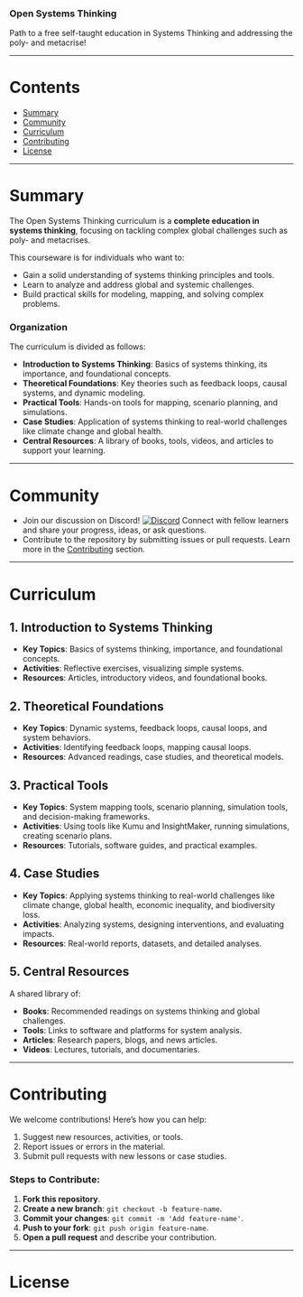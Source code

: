 <div>
<h3>Open Systems Thinking</h3>
<p>
  Path to a free self-taught education in Systems Thinking and addressing the poly- and metacrise!
</p>
</div>

---

# Contents

- [Summary](#summary)
- [Community](#community)
- [Curriculum](#curriculum)
- [Contributing](#contributing)
- [License](#license)

---

# Summary

The Open Systems Thinking curriculum is a **complete education in systems thinking**, focusing on tackling complex global challenges such as poly- and metacrises. 

This courseware is for individuals who want to:
- Gain a solid understanding of systems thinking principles and tools.
- Learn to analyze and address global and systemic challenges.
- Build practical skills for modeling, mapping, and solving complex problems.

### Organization
The curriculum is divided as follows:
- **Introduction to Systems Thinking**: Basics of systems thinking, its importance, and foundational concepts.
- **Theoretical Foundations**: Key theories such as feedback loops, causal systems, and dynamic modeling.
- **Practical Tools**: Hands-on tools for mapping, scenario planning, and simulations.
- **Case Studies**: Application of systems thinking to real-world challenges like climate change and global health.
- **Central Resources**: A library of books, tools, videos, and articles to support your learning.

---

# Community

- Join our discussion on Discord! [![Discord](https://img.shields.io/discord/744385009028431943.svg?label=&logo=discord&logoColor=ffffff&color=7389D8&labelColor=6A7EC2)](https://discord.gg/wuytwK5s9h) 
  Connect with fellow learners and share your progress, ideas, or ask questions.
- Contribute to the repository by submitting issues or pull requests. Learn more in the [Contributing](#contributing) section.

---

# Curriculum

## 1. Introduction to Systems Thinking
- **Key Topics**: Basics of systems thinking, importance, and foundational concepts.
- **Activities**: Reflective exercises, visualizing simple systems.
- **Resources**: Articles, introductory videos, and foundational books.

## 2. Theoretical Foundations
- **Key Topics**: Dynamic systems, feedback loops, causal loops, and system behaviors.
- **Activities**: Identifying feedback loops, mapping causal loops.
- **Resources**: Advanced readings, case studies, and theoretical models.

## 3. Practical Tools
- **Key Topics**: System mapping tools, scenario planning, simulation tools, and decision-making frameworks.
- **Activities**: Using tools like Kumu and InsightMaker, running simulations, creating scenario plans.
- **Resources**: Tutorials, software guides, and practical examples.

## 4. Case Studies
- **Key Topics**: Applying systems thinking to real-world challenges like climate change, global health, economic inequality, and biodiversity loss.
- **Activities**: Analyzing systems, designing interventions, and evaluating impacts.
- **Resources**: Real-world reports, datasets, and detailed analyses.

## 5. Central Resources
A shared library of:
- **Books**: Recommended readings on systems thinking and global challenges.
- **Tools**: Links to software and platforms for system analysis.
- **Articles**: Research papers, blogs, and news articles.
- **Videos**: Lectures, tutorials, and documentaries.

---

# Contributing

We welcome contributions! Here’s how you can help:
1. Suggest new resources, activities, or tools.
2. Report issues or errors in the material.
3. Submit pull requests with new lessons or case studies.

### Steps to Contribute:
1. **Fork this repository**.
2. **Create a new branch**: `git checkout -b feature-name`.
3. **Commit your changes**: `git commit -m 'Add feature-name'`.
4. **Push to your fork**: `git push origin feature-name`.
5. **Open a pull request** and describe your contribution.

---

# License
